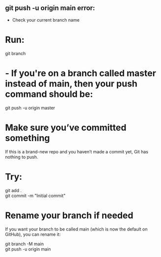 ## git push -u origin main error:<br> 
- Check your current branch name<br>
# Run:<br>
git branch<br>

# - If you're on a branch called master instead of main, then your push command should be:<br>
git push -u origin master<br>

# Make sure you’ve committed something<br>
If this is a brand-new repo and you haven’t made a commit yet, Git has nothing to push.<br> 
# Try:<br>
git add .<br>
git commit -m "Initial commit"<br>

# Rename your branch if needed<br>
If you want your branch to be called main (which is now the default on GitHub), you can rename it:<br>

git branch -M main<br>
git push -u origin main<br>
